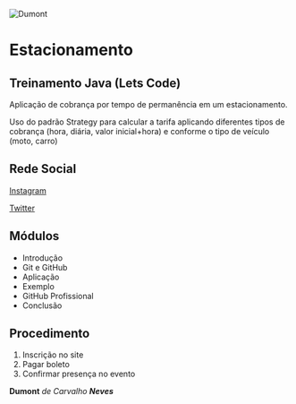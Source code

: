 ![Dumont](Imagens\Dumont.jpg)
# Estacionamento
## Treinamento Java (Lets Code)
Aplicação de cobrança por tempo de permanência em um estacionamento.

Uso do padrão Strategy para calcular a tarifa aplicando diferentes tipos de cobrança (hora, diária, valor inicial+hora) e conforme o tipo de veículo (moto, carro)

## Rede Social
[Instagram](https://instagram.com/dumont_neves)

[Twitter](www.twitter.com/portadosfundos)
## Módulos
* Introdução
* Git e GitHub
* Aplicação
* Exemplo
* GitHub Profissional
* Conclusão

## Procedimento
1. Inscrição no site
2. Pagar boleto
3. Confirmar presença no evento

**Dumont** _de Carvalho **Neves**_
